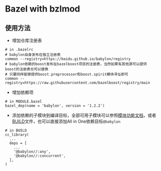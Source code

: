 # Bazel with bzlmod

## 使用方法

- 增加仓库注册表
```
# in .bazelrc
# babylon自身发布在独立注册表
common --registry=https://baidu.github.io/babylon/registry
# babylon依赖的boost发布在bazelboost项目的注册表，当然如果有其他源可以提供boost的注册表也可以替换
# 只要同样能够提供boost.preprocessor和boost.spirit模块寻址即可
common --registry=https://raw.githubusercontent.com/bazelboost/registry/main
```

- 增加依赖项
```
# in MODULE.bazel
bazel_dep(name = 'babylon', version = '1.2.2')
```

- 添加依赖的子模块到编译目标，全部可用子模块可以参照[模块功能文档](../../README.md#模块功能文档)，或者[BUILD](../../BUILD)文件，也可以直接添加All in One依赖目标`@babylon`
```
# in BUILD
cc_library(
  ...
  deps = [
    ...
    '@babylon//:any',
    '@babylon//:concurrent',
  ],
)
```
